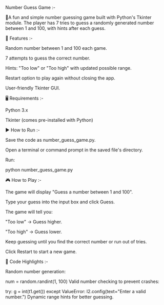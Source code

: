 Number Guess Game :-

🎯A fun and simple number guessing game built with Python's Tkinter module. The player has 7 tries to guess a randomly generated number between 1 and 100, with hints after each guess.

📌 Features :-

Random number between 1 and 100 each game.

7 attempts to guess the correct number.

Hints: "Too low" or "Too high" with updated possible range.

Restart option to play again without closing the app.

User-friendly Tkinter GUI.

🖥️ Requirements :-

Python 3.x

Tkinter (comes pre-installed with Python)

▶️ How to Run :-

Save the code as number_guess_game.py.

Open a terminal or command prompt in the saved file's directory.

Run:

python number_guess_game.py

🎮 How to Play :-

The game will display "Guess a number between 1 and 100".

Type your guess into the input box and click Guess.

The game will tell you:

"Too low" → Guess higher.

"Too high" → Guess lower.

Keep guessing until you find the correct number or run out of tries.

Click Restart to start a new game.

📝 Code Highlights :-

Random number generation:

num = random.randint(1, 100)
Valid number checking to prevent crashes:

try:
    g = int(t1.get())
except ValueError:
    l2.config(text="Enter a valid number.")
Dynamic range hints for better guessing.
